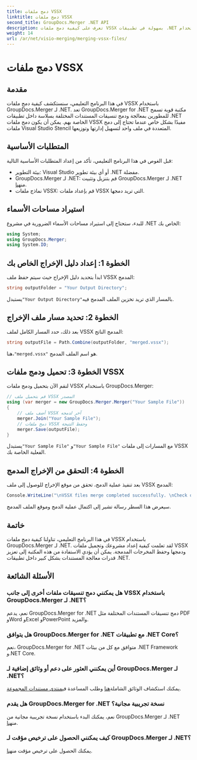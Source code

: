 ```yaml
---
title: دمج ملفات VSSX
linktitle: دمج ملفات VSSX
second_title: GroupDocs.Merger .NET API
description: تعرف على كيفية دمج ملفات VSSX بسهولة في تطبيقات .NET باستخدام GroupDocs.Merger، مما يعزز كفاءة إدارة المستندات.
weight: 14
url: /ar/net/visio-merging/merging-vssx-files/
---
```


# دمج ملفات VSSX

## مقدمة
في هذا البرنامج التعليمي، سنستكشف كيفية دمج ملفات VSSX باستخدام GroupDocs.Merger لـ .NET. تعد GroupDocs.Merger for .NET مكتبة قوية تسمح للمطورين بمعالجة ودمج تنسيقات المستندات المختلفة بسلاسة داخل تطبيقات .NET الخاصة بهم. يمكن أن يكون دمج ملفات VSSX مفيدًا بشكل خاص عندما تحتاج إلى دمج ملفات Visual Studio Stencil المتعددة في ملف واحد لتسهيل إدارتها وتوزيعها.
## المتطلبات الأساسية
قبل الغوص في هذا البرنامج التعليمي، تأكد من إعداد المتطلبات الأساسية التالية:
- بيئة التطوير: Visual Studio أو أي بيئة تطوير .NET مفضلة.
-  GroupDocs.Merger لـ .NET: قم بتنزيل وتثبيت GroupDocs.Merger لـ .NET من[هنا](https://releases.groupdocs.com/merger/net/).
- نماذج ملفات VSSX: قم بإعداد ملفات VSSX التي تريد دمجها.

## استيراد مساحات الأسماء
للبدء، ستحتاج إلى استيراد مساحات الأسماء الضرورية في مشروع .NET الخاص بك:
```csharp
using System; 
using GroupDocs.Merger;
using System.IO;
```
## الخطوة 1: إعداد دليل الإخراج الخاص بك
ابدأ بتحديد دليل الإخراج حيث سيتم حفظ ملف VSSX المدمج:
```csharp
string outputFolder = "Your Output Directory";
```
 يستبدل`"Your Output Directory"`بالمسار الذي تريد تخزين الملف المدمج فيه.
## الخطوة 2: تحديد مسار ملف الإخراج
بعد ذلك، حدد المسار الكامل لملف VSSX المدمج الناتج:
```csharp
string outputFile = Path.Combine(outputFolder, "merged.vssx");
```
 هنا،`"merged.vssx"` هو اسم الملف المدمج.
## الخطوة 3: تحميل ودمج ملفات VSSX
لنقم الآن بتحميل ودمج ملفات VSSX باستخدام GroupDocs.Merger:
```csharp
// قم بتحميل ملف VSSX المصدر
using (var merger = new GroupDocs.Merger.Merger("Your Sample File"))
{
    // أضف ملف VSSX آخر لدمجه
    merger.Join("Your Sample File");
    // دمج ملفات VSSX وحفظ النتيجة
    merger.Save(outputFile);
}
```
 يستبدل`"Your Sample File"` و`"Your Sample File"` مع المسارات إلى ملفات VSSX الفعلية الخاصة بك.
## الخطوة 4: التحقق من الإخراج المدمج
بعد تنفيذ عملية الدمج، تحقق من موقع الإخراج للوصول إلى ملف VSSX المدمج:
```csharp
Console.WriteLine("\nVSSX files merge completed successfully. \nCheck output in {0}", outputFolder);
```
سيعرض هذا السطر رسالة تشير إلى اكتمال عملية الدمج وموقع الملف المدمج.

## خاتمة
في هذا البرنامج التعليمي، تناولنا كيفية دمج ملفات VSSX باستخدام GroupDocs.Merger لـ .NET. لقد تعلمت كيفية إعداد مشروعك وتحميل ملفات VSSX ودمجها وحفظ المخرجات المدمجة. يمكن أن يؤدي الاستفادة من هذه المكتبة إلى تعزيز قدرات معالجة المستندات بشكل كبير داخل تطبيقات .NET.

## الأسئلة الشائعة
### هل يمكنني دمج تنسيقات ملفات أخرى إلى جانب VSSX باستخدام GroupDocs.Merger لـ .NET؟
نعم، يدعم GroupDocs.Merger for .NET دمج تنسيقات المستندات المختلفة مثل PDF وWord وExcel وPowerPoint والمزيد.
### هل يتوافق GroupDocs.Merger for .NET مع تطبيقات .NET Core؟
نعم، GroupDocs.Merger for .NET متوافق مع كل من بيئات .NET Framework و.NET Core.
### أين يمكنني العثور على دعم أو وثائق إضافية لـ GroupDocs.Merger لـ .NET؟
 يمكنك استكشاف الوثائق الشاملة[هنا](https://tutorials.groupdocs.com/merger/net/) وطلب المساعدة في[منتدى مستندات المجموعة](https://forum.groupdocs.com/c/merger/32).
### هل يقدم GroupDocs.Merger for .NET نسخة تجريبية مجانية؟
 نعم، يمكنك البدء باستخدام نسخة تجريبية مجانية من GroupDocs.Merger لـ .NET من[هنا](https://releases.groupdocs.com/).
### كيف يمكنني الحصول على ترخيص مؤقت لـ GroupDocs.Merger لـ .NET؟
 يمكنك الحصول على ترخيص مؤقت من[هنا](https://purchase.groupdocs.com/temporary-license/).
